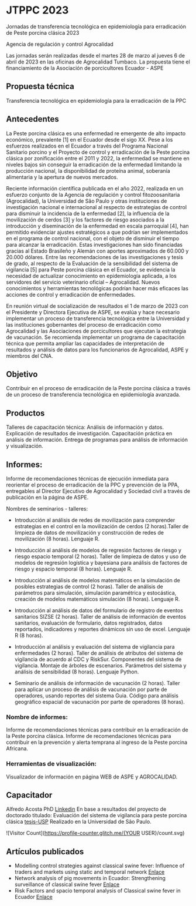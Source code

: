 # JTPPC 2023
Jornadas de transferencia tecnológica en epidemiología para erradicación de Peste porcina clásica 2023

Agencia de regulación y control Agrocalidad

Las jornadas serán realizadas desde el martes 28 de marzo al jueves 6 de abril de 2023 en las oficinas de Agrocalidad Tumbaco.
La propuesta tiene el financiamiento de la Asociación de porcicultores Ecuador - ASPE

## Propuesta técnica 
Transferencia tecnológica en epidemiología para la erradicación de la PPC

## Antecedentes
La Peste porcina clásica es una enfermedad re emergente de alto impacto económico, prevalente [1] en el Ecuador desde el sigo XX. Pese a los esfuerzos realizados en el Ecuador a través del Programa Nacional Sanitario porcino y el Proyecto de control y erradicación de la Peste porcina clásica por zonificación entre el 2011 y 2022, la enfermedad se mantiene en niveles bajos sin conseguir la erradicación de la enfermedad limitando la producción nacional, la disponibilidad de proteína animal, soberanía alimentaria y la apertura de nuevos mercados.

Reciente información científica publicada en el año 2022, realizada en un esfuerzo conjunto de la Agencia de regulación y control fitozoosanitaria (Agrocalidad), la Universidad de São Paulo y otras instituciones de investigación nacional e internacional al respecto de estrategias de control para disminuir la incidencia de la enfermedad [2], la influencia de la movilización de cerdos [3] y los factores de riesgo asociados a la introducción y diseminación de la enfermedad en escala parroquial [4], han permitido evidenciar ajustes estratégicos a que podrían ser implementados en el programa de control nacional, con el objeto de disminuir el tiempo para alcanzar la erradicación. Estas investigaciones han sido financiadas gracias al Estado Brasileño y Alemán con aportes aproximados de 60.000 y 20.000 dólares.
Entre las recomendaciones de las investigaciones y tesis de grado, al respecto de la Evaluación de la sensibilidad del sistema de vigilancia [5] para Peste porcina clásica en el Ecuador, se evidencia la necesidad de actualizar conocimiento en epidemiología aplicada, a los servidores del servicio veterinario oficial – Agrocalidad. Nuevos conocimientos y herramientas tecnológicas podrían hacer más eficaces las acciones de control y erradicación de enfermedades. 
  
En reunión virtual de socialización de resultados el 1 de marzo de 2023 con el Presidente y Directora Ejecutiva de ASPE, se evalúa y hace necesario implementar un proceso de transferencia tecnológica entre la Universidad y las instituciones gobernantes del proceso de erradicación como Agrocalidad y las Asociaciones de porcicultores que ejecutan la estrategia de vacunación. Se recomienda implementar un programa de capacitación técnica que permita ampliar las capacidades de interpretación de resultados y análisis de datos para los funcionarios de Agrocalidad, ASPE y miembros del CNA.

## Objetivo
Contribuir en el proceso de erradicación de la Peste porcina clásica a través de un proceso de transferencia tecnológica en epidemiología avanzada.

## Productos
Talleres de capacitación técnica:
Análisis de información y datos.
Explicación de resultados de investigación.
Capacitación práctica en análisis de información.
Entrega de programas para análisis de información y visualización.

## Informes:
Informe de recomendaciones técnicas de ejecución inmediata para reorientar el proceso de erradicación de la PPC y prevención de la PPA, entregables al Director Ejecutivo de Agrocalidad y Sociedad civil a través de publicación en la página de ASPE.

Nombres de seminarios - talleres:
- Introducción al análisis de redes de movilización para comprender estrategias en el control en la movilización de cerdos (2 horas).Taller de limpieza de datos de movilización y construcción de redes de movilización (8 horas). Lenguaje R.

- Introducción al análisis de modelos de regresión factores de riesgo y riesgo espacio temporal (2 horas).
Taller de limpieza de datos y uso de modelos de regresión logística y bayesiana para análisis de factores de riesgo y espacio temporal (8 horas). Lenguaje R.

- Introducción al análisis de modelos matemáticos en la simulación de posibles estrategias de control (2 horas).
Taller de análisis de parámetros para simulación, simulación paramétrica y estocástica, creación de modelos matemáticos simulación (8 horas). Lenguaje R.

- Introducción al análisis de datos del formulario de registro de eventos sanitarios SIZSE (2 horas).
Taller de análisis de información de eventos sanitarios, evaluación de formulario, datos registrados, datos reportados, indicadores y reportes dinámicos sin uso de excel. Lenguaje R (8 horas).

- Introducción al análisis y evaluación del sistema de vigilancia para enfermedades (2 horas).
Taller de análisis de atributos del sistema de vigilancia de acuerdo al CDC y RiskSur. Componentes del sistema de vigilancia. Montaje de árboles de escenarios.  Parámetros del sistema y análisis de sensibilidad (8 horas). Lenguaje Python.

- Seminario de análisis de información de vacunación (2 horas). 
Taller para aplicar un proceso de análisis de vacunación por parte de operadores, usando reportes del sistema Guia. Código para análisis geográfico espacial de vacunación por parte de operadores (8 horas).

### Nombre de informes:
Informe de recomendaciones técnicas para contribuir en la erradicación de la Peste porcina clásica.
Informe de recomendaciones técnicas para contribuir en la prevención y alerta temprana al ingreso de la Peste porcina Africana.

### Herramientas de visualización:
Visualizador de información en página WEB de ASPE y AGROCALIDAD.

## Capacitador
Alfredo Acosta PhD [Linkedin](https://www.linkedin.com/in/alfredo-acosta-b680a25b/)
En base a resultados del proyecto de doctorado titulado: Evaluación del sistema de vigilancia para peste porcina clásica [tesis-USP](10.11606/T.10.2022.tde-18112022-153214) Realizado en la Universidad de Sâo Paulo.

![Visitor Count](https://profile-counter.glitch.me/{YOUR USER}/count.svg)
## Artículos publicados
- Modelling control strategies against classical swine fever: Influence of traders and markets using static and temporal network [Enlace](https://doi.org/10.1016/j.prevetmed.2022.105683)
- Network analysis of pig movements in Ecuador: Strengthening surveillance of classical swine fever [Enlace](https://doi.org/10.1111/tbed.14640)
- Risk Factors and spacio temporal analysis of Classical swine fever in Ecuador [Enlace](https://www.mdpi.com/1999-4915/15/2/288)

